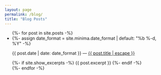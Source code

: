 ```yaml
---
layout: page
permalink: /blog/
title: "Blog Posts"
---
```


<ul class="post-list">
  {%- for post in site.posts -%}
  <li>
    {%- assign date_format = site.minima.date_format | default: "%b %-d, %Y" -%}
    <p>
      <span class="post-meta">
        {{ post.date | date: date_format }}
      </span> &mdash;
      <a class="post-link" href="{{ post.url | relative_url }}">
        {{ post.title | escape }}
      </a> 
    </p>
    {%- if site.show_excerpts -%}
      {{ post.excerpt }}
    {%- endif -%}
  </li>
  {%- endfor -%}
</ul>
